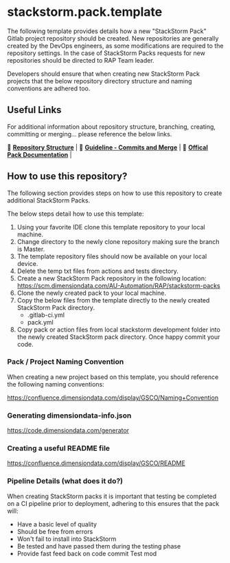 # stackstorm.pack.template

The following template provides details how a new "StackStorm Pack" Gitlab project repository should be created. New repositories are generally created by the DevOps engineers, as some modifications are required to the repository settings. In the case of StackStorm Packs requests for new repositories should be directed to RAP Team leader. 

Developers should ensure that when creating new StackStorm Pack projects that the below repository directory structure and naming conventions are adhered too. 

## Useful Links 
For additional information about repository structure, branching, creating, committing or merging... please reference the below links. 

📖 [**Repository Structure**](TBC) |
📖 [**Guideline - Commits and Merge**](https://confluence.dimensiondata.com/display/STDA/Guidelines+for+code+commit+and+merge) |
📖 [**Offical Pack Documentation**](https://docs.stackstorm.com/packs.html) |

## How to use this repository?
The following section provides steps on how to use this repository to create additional StackStorm Packs. 

The below steps detail how to use this template:
1. Using your favorite IDE clone this template repository to your local machine.
2. Change directory to the newly clone repository making sure the branch is Master.
3. The template repository files should now be available on your local device. 
4. Delete the temp txt files from actions and tests directory. 
5. Create a new StackStorm Pack repository in the following location: https://scm.dimensiondata.com/AU-Automation/RAP/stackstorm-packs 
6. Clone the newly created pack to your local machine. 
7. Copy the below files from the template directly to the newly created StackStorm Pack directory. 
    * .gitlab-ci.yml 
    * pack.yml
8. Copy pack or action files from local stackstorm development folder into the newly created StackStorm pack directory. Once happy commit your code. 


### Pack / Project Naming Convention
When creating a new project based on this template, you should reference the following naming conventions: 

https://confluence.dimensiondata.com/display/GSCO/Naming+Convention

### Generating dimensiondata-info.json

https://code.dimensiondata.com/generator

### Creating a useful README file

https://confluence.dimensiondata.com/display/GSCO/README

### Pipeline Details (what does it do?)

When creating StackStorm packs it is important that testing be completed on a CI pipeline prior to deployment, adhering to this ensures that the pack will:

* Have a basic level of quality
* Should be free from errors
* Won't fail to install into StackStorm
* Be tested and have passed them during the testing phase
* Provide fast feed back on code commit
Test mod
